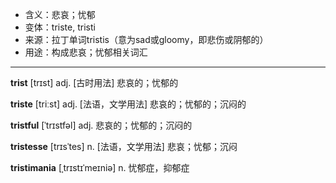 - <span class="definition">含义：悲哀；忧郁</span>
- <span class="definition">变体：triste, tristi</span>
- <span class="definition">来源：拉丁单词tristis（意为sad或gloomy，即悲伤或阴郁的）</span>
- <span class="definition">用途：构成悲哀；忧郁相关词汇</span>

---

<span class="vocabulary">**trist**</span> [trɪst] adj. [古时用法] 悲哀的；忧郁的

<span class="vocabulary">**triste**</span> [triːst] adj. [法语，文学用法] 悲哀的；忧郁的；沉闷的

<span class="vocabulary">**tristful**</span> [ˈtrɪstfəl] adj. 悲哀的；忧郁的；沉闷的

<span class="vocabulary">**tristesse**</span> [trɪsˈtes] n. [法语，文学用法] 悲哀；忧郁；沉闷

<span class="vocabulary">**tristimania**</span> [ˌtrɪstɪˈmeɪniə] n. 忧郁症，抑郁症 

